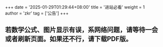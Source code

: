 +++
date = '2025-01-29T01:29:44+08:00'
title = '进站必看'
weight = 1
author = 'zkr'
tag = ['公告']
+++

## 若数学公式、图片显示有误，系网络问题，请等待一会或者刷新页面。如果还不行，请下载PDF版。
